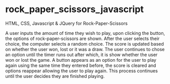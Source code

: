 # rock_paper_scissors_javascript
HTML, CSS, Javascript & JQuery for Rock-Paper-Scissors
 
 
 A user inputs the amount of time they wish to play, upon clicking the button, the options of rock-paper-scissors are shown. 
 After the user selects their choice, the computer selects a random choice. The score is updated based on whether the user won,
 lost or it was a draw. The user continues to chose an option until the timer runs out after which, it is show whether the user
 won or lost the game. A button appears as an option for the user to play again using the same time they entered before, the 
 score is cleared and options reappear allowing the user to play again. This process continues until the user decides they are 
 finished playing. 
